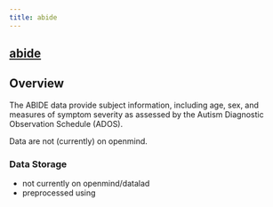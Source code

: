 ```yaml
---
title: abide
---
```


## [abide](http://fcon_1000.projects.nitrc.org/indi/abide)

## Overview
The ABIDE data provide subject information, including age, sex, and measures of symptom severity as assessed by the Autism Diagnostic Observation Schedule (ADOS).

Data are not (currently) on openmind. 

### Data Storage
* not currently on openmind/datalad
* preprocessed using [](http://preprocessed-connectomes-project.org/)
